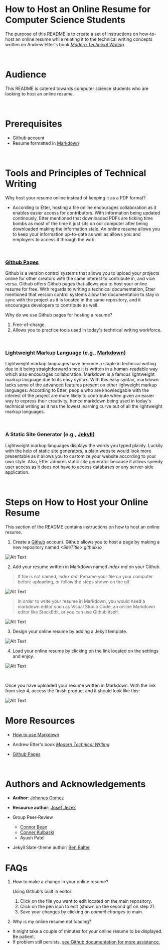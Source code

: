 # How to Host an Online Resume for Computer Science Students
The purpose of this README is to create a set of instructions on how-to-host an online resume while relating it to the technical writing concepts written on Andrew Etter's book [_Modern Technical Writing_](https://www.amazon.ca/Modern-Technical-Writing-Introduction-Documentation-ebook/dp/B01A2QL9SS/ref=sr_1_1?crid=3MXM73Y2ERF8Z&dchild=1&keywords=modern+technical+writing&qid=1604025150&sprefix=modern+technical%2Caps%2C194&sr=8-1).

&nbsp;

# Audience
This README is catered towards computer science students who are looking to host an online resume. 

&nbsp;

# Prerequisites
 * Github account
 * Resume formatted in [Markdown](https://gist.github.com/JosefJezek/5917040)


&nbsp;
# Tools and Principles of Technical Writing
Why host your resume online instead of keeping it as a PDF format? 
* According to Etter, hosting a file online encourages collaboration as it enables easier access for contributors. With information being updated continously, Etter mentioned that downloaded PDFs are ticking time bombs as most of the time it just sits on our computer after being downloaded making the information stale. An online resume allows you to keep your information up-to-date as well as allows you and employers to access it through the web.



&nbsp;

 ### [Github Pages](https://pages.github.com/)
Github is a version control systems that allows you to upload your projects online for other creators with the same interest to contribute in, and vice versa. Github offers Github pages that allows you to host your online resume for free. With regards to  writing a technical documentation, Etter mentioned that version control systems allow the documentation to stay in sync with the project as it is located in the same repository, and it encourages developers to contribute as well. 

 Why do we use Github pages for hosting a resume? 
 1) Free-of-charge.
 2) Allows you to practice tools used in today's technical writing workforce.


 &nbsp;

 ### Lightweight Markup Language (e.g., [Markdown](https://gist.github.com/JosefJezek/5917040)) 

Lightweight markup languages have become a staple in technical writing due to it being straightforward since it is written in a human-readable way which also encourages collaboration. Markdown is a famous lightweight markup language due to its easy syntax. With this easy syntax, markdown lacks some of the advanced features present on other lighweight markup languages. According to Etter, people who are knowledgable with the interest of the project are more likely to contribute when given an easier way to express their creativity, hence markdown being used in today's technical writing as it has the lowest learning curve out of all the lightweight markup languages.  

&nbsp;
### A Static Site Generator (e.g., [Jekyll](https://jekyllrb.com/))
Lightweight markup languages displays the words you typed plainly. Luckily with the help of static site generators, a plain website would look more presentable as it allows you to customize your website according to your own style. Also, Etter admires static site generator because it allows speedy user access as it does not have to access databases or any server-side application.

&nbsp;

# Steps on How to Host your Online Resume
This section of the README contains instructions on how to host an online resume. 

1. Create a [Github](http://github.com) account. Github allows you to host a page by making a new repository named _\<SiteTitle>\.github.io_ 

![Alt Text](https://github.com/gomezj3/gomezj3.github.io/blob/master/Creating%20a%20new%20repository.gif) 

2. Add your resume written in Markdown named _index.md_ on your Github. 
> If file is not named, _index.md_. Rename your file on your computer before uploading, or follow the steps shown on the gif.

![Alt Text](https://github.com/gomezj3/gomezj3.github.io/blob/master/Uploading%20resume%20in%20markdown.gif) 

> In order to write your resume in Markdown, you would need a markdown editor such as Visual Studio Code, an online Markdown editor like StackEdit, or you can use Github itself. 

![Alt Text](https://github.com/gomezj3/gomezj3.github.io/blob/master/Formatting%20your%20resume%20in%20markdown.gif)


3. Design your online resume by adding a Jekyll template.

![Alt Text](https://github.com/gomezj3/gomezj3.github.io/blob/master/Adding%20a%20theme%20on%20your%20repo.gif) 

4. Load your online resume by clicking on the link located on the settings and enjoy. 

![Alt Text](https://github.com/gomezj3/gomezj3.github.io/blob/master/Visiting%20your%20website.gif)

&nbsp;

Once you have uploaded your resume written in Markdown. With the link from step 4, access the finish product and it should look like this:

![Alt Text](https://github.com/gomezj3/gomezj3.github.io/blob/master/Showing%20my%20resume.gif)
&nbsp;
# More Resources

* [How to use Markdown](https://gist.github.com/JosefJezek/5917040)

*  Andrew Etter's book [_Modern Technical Writing_](https://www.amazon.ca/Modern-Technical-Writing-Introduction-Documentation-ebook/dp/B01A2QL9SS/ref=sr_1_1?crid=3MXM73Y2ERF8Z&dchild=1&keywords=modern+technical+writing&qid=1604025150&sprefix=modern+technical%2Caps%2C194&sr=8-1)

* [Github Pages](https://pages.github.com/)

&nbsp;
# Authors and Acknowledgements

 * __Author__: [Johnnus Gomez](https://github.com/gomezj3)
 * __Resource author__: [Josef Jezek](https://gist.github.com/JosefJezek/5917040) 
 * Group Peer-Review
   * [Connor Bean](https://github.com/williamconnorbean)
   * [Conner Kulbaski](https://github.com/ckulbaski)
   * Ayush Patel

 * Jekyll Slate-theme author: [Ben Balter](https://github.com/benbalter)
&nbsp;

# FAQs
 

1. How to make a change in your online resume? 

   Using Github's built in editor:
     1) Click on the file you want to edit located on the main repository.
     2) Click on the pen icon to edit (shown on the second gif on step 2).
     3) Save your changes by clicking on _commit changes_ to main.

2. Why is my online resume not loading?
* It might take a couple of minutes for your online resume to be displayed. Be patient.
* If problem still persists, [see Github documentation for more assistance.](https://docs.github.com/en/enterprise-server@2.20/github/working-with-github-pages)


